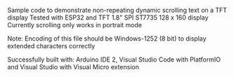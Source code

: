 
Sample code to demonstrate non-repeating dynamic scrolling text on a TFT display
Tested with ESP32 and TFT 1.8" SPI ST7735 128 x 160 display
Currently scrolling only works in portrait mode

Note: Encoding of this file should be Windows-1252 (8 bit) to display extended characters correctly

Successfully built with:
Arduino IDE 2, Visual Studio Code with PlatformIO and Visual Studio with Visual Micro extension

